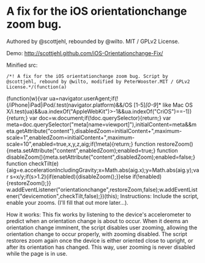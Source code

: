 A fix for the iOS orientationchange zoom bug.
=======================

Authored by @scottjehl, rebounded by @wilto.
MIT / GPLv2 License.

Demo: http://scottjehl.github.com/iOS-Orientationchange-Fix/

Minified src:

	/*! A fix for the iOS orientationchange zoom bug. Script by @scottjehl, rebound by @wilto, modified by PeterWooster.MIT / GPLv2 License.*/(function(a)
(function(w){var ua=navigator.userAgent;if(!(/iPhone|iPad|iPod/.test(navigator.platform)&&/OS [1-5]_[0-9_]* like Mac OS X/i.test(ua)&&ua.indexOf("AppleWebKit")>-1&&ua.indexOf("CriOS")==-1)){return;}
var doc=w.document;if(!doc.querySelector){return;}
var meta=doc.querySelector("meta[name=viewport]"),initialContent=meta&&meta.getAttribute("content"),disabledZoom=initialContent+",maximum-scale=1",enabledZoom=initialContent+",maximum-scale=10",enabled=true,x,y,z,aig;if(!meta){return;}
function restoreZoom(){meta.setAttribute("content",enabledZoom);enabled=true;}
function disableZoom(){meta.setAttribute("content",disabledZoom);enabled=false;}
function checkTilt(e){aig=e.accelerationIncludingGravity;x=Math.abs(aig.x);y=Math.abs(aig.y);var s=x/y;if(s>1.2){if(enabled){disableZoom();}}else if(!enabled){restoreZoom();}}
w.addEventListener("orientationchange",restoreZoom,false);w.addEventListener("devicemotion",checkTilt,false);})(this);
Instructions: 
Include the script, enable your zooms. (I'll fill that out more later...).

How it works:
This fix works by listening to the device's accelerometer to predict when an orientation change is about to occur. When it deems an orientation change imminent, the script disables user zooming, allowing the orientation change to occur properly, with zooming disabled. The script restores zoom again once the device is either oriented close to upright, or after its orientation has changed. This way, user zooming is never disabled while the page is in use.